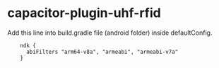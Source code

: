 # capacitor-plugin-uhf-rfid

Add this line into build.gradle file (android folder) inside defaultConfig.

        ndk {
          abiFilters "arm64-v8a", "armeabi", "armeabi-v7a"
        }
